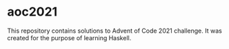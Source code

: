 # aoc2021

This repository contains solutions to Advent of Code 2021 challenge.
It was created for the purpose of learning Haskell.
